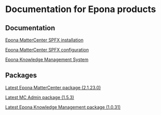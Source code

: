 <h1>Documentation for Epona products</h1>

<h2>Documentation</h2>
<a href="./EponaMC_spfx/EponaMC_installation.md">Epona MatterCenter SPFX installation</a>

<a href="./EponaMC_spfx/EponaMC_configuration.md">Epona MatterCenter SPFX configuration</a>

<a href="./KMS_spfx/readme.md">Epona Knowledge Management System</a>

<h2>Packages</h2>
<a href="./MC_pkg/2.1.23.0/readme.md" target="_blank">Latest Epona MatterCenter package (2.1.23.0)</a>

<a href="./MCAdmin_pkg/1.5.3/readme.md" target="_blank">Latest MC Admin package (1.5.3)</a>

<a href="./KMS_pkg/1.0.31/readme.md" target="_blank">Latest Epona Knowledge Management package (1.0.31)</a>